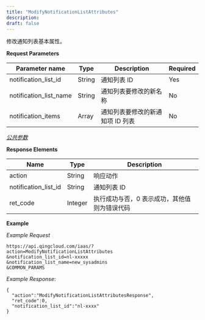 ```yaml
---
title: "ModifyNotificationListAttributes"
description: 
draft: false
---
```




修改通知列表基本属性。

**Request Parameters**

| Parameter name | Type | Description | Required |
| --- | --- | --- | --- |
| notification_list_id | String | 通知列表 ID | Yes |
| notification_list_name | String | 通知列表要修改的新名称 | No |
| notification_items | Array | 通知列表要修改的新通知项 ID 列表 | No |

[_公共参数_](../../../parameters/)

**Response Elements**

| Name | Type | Description |
| --- | --- | --- |
| action | String | 响应动作 |
| notification_list_id | String | 通知列表 ID |
| ret_code | Integer | 执行成功与否，0 表示成功，其他值则为错误代码 |

**Example**

_Example Request_

```
https://api.qingcloud.com/iaas/?action=ModifyNotificationListAttributes
&notification_list_id=nl-xxxxx
&notification_list_name=new_sysadmins
&COMMON_PARAMS
```

_Example Response_:

```
{
  "action":"ModifyNotificationListAttributesResponse",
  "ret_code":0,
  "notification_list_id":"nl-xxxx"
}
```
